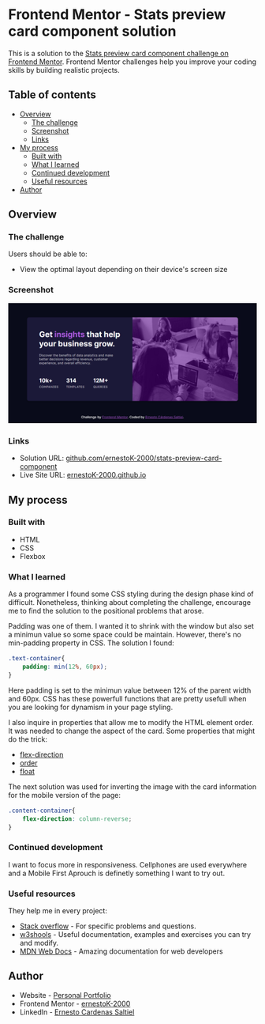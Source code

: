 # Frontend Mentor - Stats preview card component solution

This is a solution to the [Stats preview card component challenge on Frontend Mentor](https://www.frontendmentor.io/challenges/stats-preview-card-component-8JqbgoU62). Frontend Mentor challenges help you improve your coding skills by building realistic projects. 

## Table of contents

- [Overview](#overview)
  - [The challenge](#the-challenge)
  - [Screenshot](#screenshot)
  - [Links](#links)
- [My process](#my-process)
  - [Built with](#built-with)
  - [What I learned](#what-i-learned)
  - [Continued development](#continued-development)
  - [Useful resources](#useful-resources)
- [Author](#author)


## Overview

### The challenge

Users should be able to:

- View the optimal layout depending on their device's screen size

### Screenshot

![](./design/desktop-design.png)

### Links

- Solution URL: [github.com/ernestoK-2000/stats-preview-card-component](https://github.com/ernestoK-2000/stats-preview-card-component)
- Live Site URL: [ernestoK-2000.github.io](https://ernestoK-2000.github.io)

## My process

### Built with

- HTML
- CSS
- Flexbox

### What I learned

As a programmer I found some CSS styling during the design phase kind of difficult. Nonetheless, thinking about completing the challenge, encourage me to find the solution to the positional problems that arose.

Padding was one of them. I wanted it to shrink with the window but also set a minimun value so some space could be maintain. However, there's no min-padding property in CSS. The solution I found:

```css
.text-container{
    padding: min(12%, 60px); 
}
```
Here padding is set to the minimun value between 12% of the parent width and 60px. CSS has these powerfull functions that are pretty usefull when you are looking for dynamism in your page styling.

I also inquire in properties that allow me to modify the HTML element order. It was needed to change the aspect of the card. Some properties that might do the trick:

- [flex-direction](https://developer.mozilla.org/en-US/docs/Web/CSS/flex-direction)
- [order](https://developer.mozilla.org/en-US/docs/Web/CSS/order)
- [float](https://developer.mozilla.org/en-US/docs/Web/CSS/float)

The next solution was used for inverting the image with the card information for the mobile version of the page:
```css
.content-container{
    flex-direction: column-reverse;
}
```

### Continued development

I want to focus more in responsiveness. Cellphones are used everywhere and a Mobile First Aprouch is definetly something I want to try out.

### Useful resources

They help me in every project:

- [Stack overflow](https://stackoverflow.com/) - For specific problems and questions.
- [w3shools](https://www.w3schools.com/) - Useful documentation, examples and exercises you can try and modify.
- [MDN Web Docs](https://developer.mozilla.org/) - Amazing documentation for web developers

## Author

- Website - [Personal Portfolio](https://ernestok-2000.github.io/)
- Frontend Mentor - [ernestoK-2000](https://www.frontendmentor.io/profile/ernestoK-2000)
- LinkedIn - [Ernesto Cardenas Saltiel](https://www.linkedin.com/in/ernesto-cardenas-saltiel-0135b0214/)



